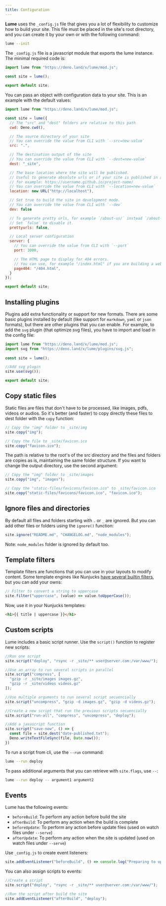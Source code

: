 ```yaml
---
title: Configuration
---
```


**Lume** uses the `_config.js` file that gives you a lot of flexibility to customize how to build your site. This file must be placed in the site's root directory, and you can create it by your own or with the following command:

```sh
lume --init
```

The `_config.js` file is a javascript module that exports the lume instance. The minimal required code is:

```js
import lume from "https://deno.land/x/lume/mod.js";
  
const site = lume();

export default site;
```

You can pass an object with configuration data to your site. This is an example with the default values:

```js
import lume from "https://deno.land/x/lume/mod.js";

const site = lume({
  // The "src" and "dest" folders are relative to this path
  cwd: Deno.cwd(),

  // The source directory of your site
  // You can override the value from CLI with `--src=new-value`
  src: ".",

  // The destination output of the site
  // You can override the value from CLI with `--dest=new-value`
  dest: "_site",

  // The base location where the site will be published.
  // Useful to generate absolute urls or if your site is published in a subfolder
  // for example: https://username.github.io/project-name/
  // You can override the value from CLI with `--location=new-value`
  location: new URL("http://localhost"),

  // Set true to build the site in development mode.
  // You can override the value from CLI with `--dev`
  dev: false

  // To generate pretty urls, for example `/about-us/` instead `/about-us.html`.
  // Set `false` to disable it.
  prettyurls: false,

  // Local server configuration
  server: {
    // You can override the value from CLI with `--port`
    port: 3000,

    // The HTML page to display for 404 errors.
    // You can use, for example "/index.html" if you are building a webapp with dynamic urls
    page404: "/404.html",
  }
});

export default site;
```

## Installing plugins

Plugins add extra functionality or support for new formats. There are some basic plugins installed by default (like support for `markdown`, `yaml` or `json` formats), but there are other plugins that you can enable. For example, to add the `svg` plugin (that optimize svg files), you have to import and load in the config file:

```js
import lume from "https://deno.land/x/lume/mod.js";
import svg from "https://deno.land/x/lume/plugins/svg.js";
  
const site = lume();

//Add svg plugin
site.use(svg());

export default site;
```

## Copy static files

Static files are files that don't have to be processed, like images, pdfs, videos or audios. So it's better (and faster) to copy directly these files to dest folder with the `copy` function:

```js
// Copy the "img" folder to _site/img
site.copy("img");

// Copy the file to _site/favicon.ico
site.copy("favicon.ico");
```

The path is relative to the root's of the src directory and the files and folders are copies as is, maintaining the same folder structure. If you want to change the output directory, use the second argument:

```js
// Copy the "img" folder to _site/images
site.copy("img", "images");

// Copy the "static-files/favicons/favicon.ico" to _site/favicon.ico
site.copy("static-files/favicons/favicon.ico", "favicon.ico");
```

## Ignore files and directories

By default all files and folders starting with `.` or `_` are ignored. But you can add other files or folders using the `ignore()` function:

```js
site.ignore("README.md", "CHANGELOG.md", "node_modules");
```

Note: `node_modules` folder is ignored by default too.

## Template filters

Template filters are functions that you can use in your layouts to modify content. Some template engines like Nunjucks [have several builtin filters](https://mozilla.github.io/nunjucks/templating.html#builtin-filters), but you can add your owns:

```js
// Filter to convert a string to uppercase
site.filter("uppercase", (value) => value.toUpperCase());
```

Now, use it in your Nunjucks templates:

```html
<h1>{{ title | uppercase }}</h1>
```

## Custom scripts

Lume includes a basic script runner. Use the `script()` function to register new scripts:

```js
//Run one script
site.script("deploy", "rsync -r _site/** user@server.com:/var/www/");

//Use an array to run several scripts in parallel
site.script("compress", [
  "gzip -r _site/images images.gz",
  "gzip -r _site/videos videos.gz"
]);

//Use multiple arguments to run several script secuencially
site.script("uncompress", "gzip -d images.gz", "gzip -d videos.gz");

//Create a new script that run the previous scripts secuencially
site.script("run-all", "compress", "uncompress", "deploy");

//Add a javascript function
site.script("save-now", () => {
  const file = site.dest("date-published.txt");
  Deno.writeTextFileSync(file, Date.now());
})
```

To run a script from cli, use the `--run` command:

```sh
lume --run deploy
```

To pass additional arguments that you can retrieve with `site.flags`, use `--`:

```sh
lume --run deploy -- argument1 argument2
```

## Events

Lume has the following events:

- `beforeBuild`: To perform any action before build the site
- `afterBuild`: To perform any action when the build is complete
- `beforeUpdate`: To perform any action before update files (used on watch files under `--serve`)
- `afterUpdate`: To perform any action when the site is updated (used on watch files under `--serve`)

Use `_config.js` to create event listeners:

```js
site.addEventListener("beforeBuild", () => console.log("Preparing to update the site"));
```

You can also assign scripts to events:

```js
//Create a script
site.script("deploy", "rsync -r _site/** user@server.com:/var/www/");

//Run the script after build the site
site.addEventListener("afterBuild", "deploy");
```